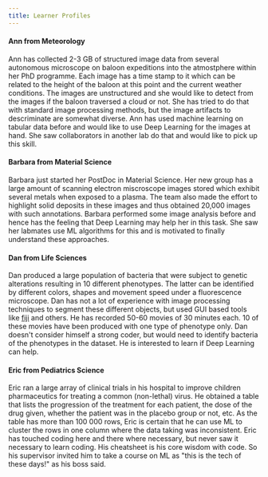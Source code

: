 ```yaml
---
title: Learner Profiles
---
```


#### Ann from Meteorology

Ann has collected 2-3 GB of structured image data from several autonomous microscope on baloon expeditions into the atmostphere within her PhD programme. Each image has a time stamp to it which can be related to the height of the baloon at this point and the current weather conditions. The images are unstructured and she would like to detect from the images if the baloon traversed a cloud or not. She has tried to do that with standard image processing methods, but the image artifacts to descriminate are somewhat diverse. Ann has used machine learning on tabular data before and would like to use Deep Learning for the images at hand. She saw collaborators in another lab do that and would like to pick up this skill.

#### Barbara from Material Science

Barbara just started her PostDoc in Material Science. Her new group has a large amount of scanning electron miscroscope images stored which exhibit several metals when exposed to a plasma. The team also made the effort to highlight solid deposits in these images and thus obtained 20,000 images with such annotations. Barbara performed some image analysis before and hence has the feeling that Deep Learning may help her in this task. She saw her labmates use ML algorithms for this and is motivated to finally understand these approaches.

#### Dan from Life Sciences

Dan produced a large population of bacteria that were subject to genetic alterations resulting in 10 different phenotypes. The latter can be identified by different colors, shapes and movement speed under a fluorescence microscope. Dan has not a lot of experience with image processing techniques to segment these different objects, but used GUI based tools like [fiji](https://fiji.sc) and others. He has recorded 50-60 movies of 30 minutes each. 10 of these movies have been produced with one type of phenotype only. Dan doesn't consider himself a strong coder, but would need to identify bacteria of the phenotypes in the dataset. He is interested to learn if Deep Learning can help.

#### Eric from Pediatrics Science

Eric ran a large array of clinical trials in his hospital to improve children pharmaceutics for treating a common (non-lethal) virus. He obtained a table that lists the progression of the treatment for each patient, the dose of the drug given, whether the patient was in the placebo group or not, etc. As the table has more than 100 000 rows, Eric is certain that he can use ML to cluster the rows in one column where the data taking was inconsistent. Eric has touched coding here and there where necessary, but never saw it necessary to learn coding. His cheatsheet is his core wisdom with code. So his supervisor invited him to take a course on ML as "this is the tech of these days!" as his boss said.
